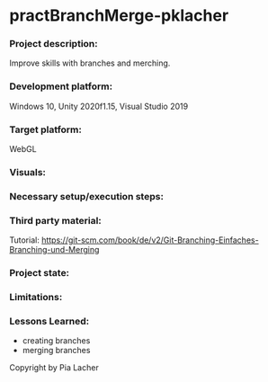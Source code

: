 # practBranchMerge-pklacher

### Project description: 
Improve skills with branches and merching.

### Development platform: 
Windows 10, Unity 2020f1.15, Visual Studio 2019

### Target platform: 
WebGL

### Visuals: 


### Necessary setup/execution steps: 


### Third party material: 
Tutorial:
https://git-scm.com/book/de/v2/Git-Branching-Einfaches-Branching-und-Merging

### Project state: 


### Limitations: 

### Lessons Learned: 
<ul>
  <li>creating branches </li>
  <li>merging branches </li>
</ul>
Copyright by Pia Lacher
